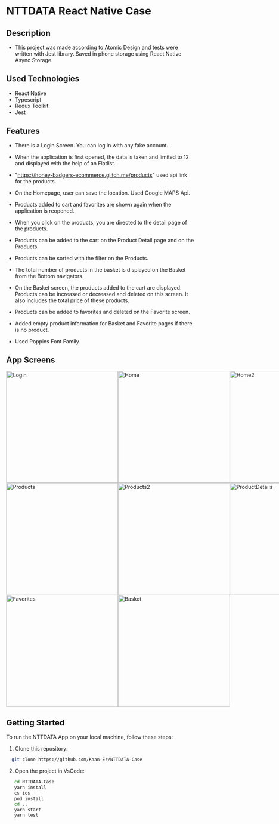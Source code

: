 # NTTDATA React Native Case

## Description

- This project was made according to Atomic Design and tests were written with Jest library. Saved in phone storage using React Native Async Storage.

## Used Technologies

- React Native
- Typescript
- Redux Toolkit
- Jest

## Features

- There is a Login Screen. You can log in with any fake account.

- When the application is first opened, the data is taken and limited to 12 and displayed with the help of an Flatlist.

- "https://honey-badgers-ecommerce.glitch.me/products" used api link for the products.

- On the Homepage, user can save the location. Used Google MAPS Api.

- Products added to cart and favorites are shown again when the application is reopened.

- When you click on the products, you are directed to the detail page of the products.

- Products can be added to the cart on the Product Detail page and on the Products.

- Products can be sorted with the filter on the Products.

- The total number of products in the basket is displayed on the Basket from the Bottom navigators.

- On the Basket screen, the products added to the cart are displayed. Products can be increased or decreased and deleted on this screen. It also includes the total price of these products.

- Products can be added to favorites and deleted on the Favorite screen.

- Added empty product information for Basket and Favorite pages if there is no product.

- Used Poppins Font Family.

## App Screens
<div style="display: flex; flex-direction: row;">
   <img width="300" alt="Login" src="https://github.com/Kaan-Er/NTTDATA-Case/assets/53345236/2f66fb57-13a6-47c3-b06a-22ab10d8f3c8">
   <img width="300" alt="Home" src="https://github.com/Kaan-Er/NTTDATA-Case/assets/53345236/5af26053-8a75-4ebd-817e-488e367e7516">
   <img width="300" alt="Home2" src="https://github.com/Kaan-Er/NTTDATA-Case/assets/53345236/897d088e-2d11-4ece-91dc-e9f10c4c2b2e">
</div>
<div style="display: flex; flex-direction: row;">
   <img width="300" alt="Products" src="https://github.com/Kaan-Er/NTTDATA-Case/assets/53345236/5153701b-f428-45b5-8c67-0ce516341219">
   <img width="300" alt="Products2" src="https://github.com/Kaan-Er/NTTDATA-Case/assets/53345236/15be1f64-847d-41e5-b7e8-8b2871ad8a7d">
   <img width="300" alt="ProductDetails" src="https://github.com/Kaan-Er/NTTDATA-Case/assets/53345236/ec432c7d-ffd0-4b54-8166-e293f345d205">
</div>
<div style="display: flex; flex-direction: row;">
<img width="300" alt="Favorites" src="https://github.com/Kaan-Er/NTTDATA-Case/assets/53345236/336bc1ae-123e-4621-b368-51a6ee42b9ad">
<img width="300" alt="Basket" src="https://github.com/Kaan-Er/NTTDATA-Case/assets/53345236/e058ddfd-fe37-4b96-84ef-93f5dd919ac8">
</div>

## Getting Started

To run the NTTDATA App on your local machine, follow these steps:

1. Clone this repository:

```bash
  git clone https://github.com/Kaan-Er/NTTDATA-Case
```

2. Open the project in VsCode:

```bash
   cd NTTDATA-Case
   yarn install
   cs ios
   pod install
   cd ..
   yarn start
   yarn test
```
